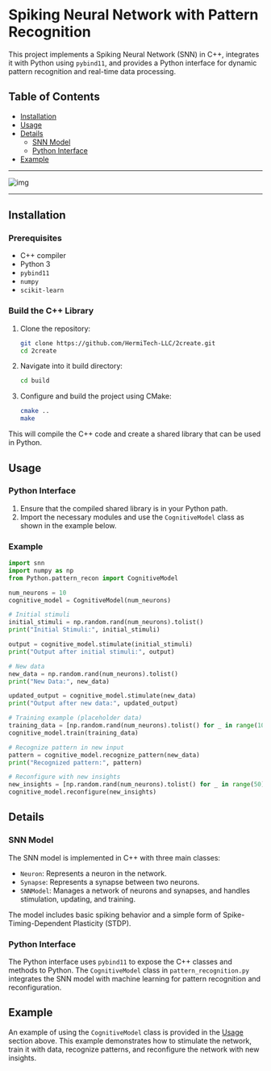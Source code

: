 # Spiking Neural Network with Pattern Recognition

This project implements a Spiking Neural Network (SNN) in C++, integrates it with Python using `pybind11`, and provides a Python interface for dynamic pattern recognition and real-time data processing.

## Table of Contents

- [Installation](#installation)
- [Usage](#usage)
- [Details](#details)
  - [SNN Model](#snn-model)
  - [Python Interface](#python-interface)
- [Example](#example)
___
![img]()
___
## Installation

### Prerequisites

- C++ compiler
- Python 3
- `pybind11`
- `numpy`
- `scikit-learn`

### Build the C++ Library

1. Clone the repository:

   ```sh
   git clone https://github.com/HermiTech-LLC/2create.git
   cd 2create
   ```

2. Navigate into it build directory:

   ```sh
   cd build
   ```

3. Configure and build the project using CMake:

   ```sh
   cmake ..
   make
   ```

This will compile the C++ code and create a shared library that can be used in Python.

## Usage

### Python Interface

1. Ensure that the compiled shared library is in your Python path.
2. Import the necessary modules and use the `CognitiveModel` class as shown in the example below.

### Example

```python
import snn
import numpy as np
from Python.pattern_recon import CognitiveModel

num_neurons = 10
cognitive_model = CognitiveModel(num_neurons)

# Initial stimuli
initial_stimuli = np.random.rand(num_neurons).tolist()
print("Initial Stimuli:", initial_stimuli)

output = cognitive_model.stimulate(initial_stimuli)
print("Output after initial stimuli:", output)

# New data
new_data = np.random.rand(num_neurons).tolist()
print("New Data:", new_data)

updated_output = cognitive_model.stimulate(new_data)
print("Output after new data:", updated_output)

# Training example (placeholder data)
training_data = [np.random.rand(num_neurons).tolist() for _ in range(100)]
cognitive_model.train(training_data)

# Recognize pattern in new input
pattern = cognitive_model.recognize_pattern(new_data)
print("Recognized pattern:", pattern)

# Reconfigure with new insights
new_insights = [np.random.rand(num_neurons).tolist() for _ in range(50)]
cognitive_model.reconfigure(new_insights)
```

## Details

### SNN Model

The SNN model is implemented in C++ with three main classes:

- `Neuron`: Represents a neuron in the network.
- `Synapse`: Represents a synapse between two neurons.
- `SNNModel`: Manages a network of neurons and synapses, and handles stimulation, updating, and training.

The model includes basic spiking behavior and a simple form of Spike-Timing-Dependent Plasticity (STDP).

### Python Interface

The Python interface uses `pybind11` to expose the C++ classes and methods to Python. The `CognitiveModel` class in `pattern_recognition.py` integrates the SNN model with machine learning for pattern recognition and reconfiguration.

## Example

An example of using the `CognitiveModel` class is provided in the [Usage](#usage) section above. This example demonstrates how to stimulate the network, train it with data, recognize patterns, and reconfigure the network with new insights.
